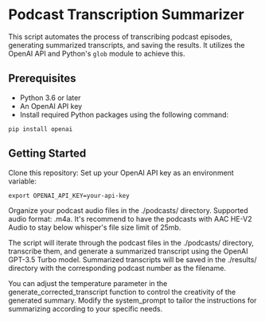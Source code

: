 # Podcast Transcription Summarizer

This script automates the process of transcribing podcast episodes, generating summarized transcripts, and saving the results. It utilizes the OpenAI API and Python's `glob` module to achieve this.

## Prerequisites

- Python 3.6 or later
- An OpenAI API key
- Install required Python packages using the following command:

```
pip install openai
```

## Getting Started

Clone this repository:
Set up your OpenAI API key as an environment variable:

```
export OPENAI_API_KEY=your-api-key
```

Organize your podcast audio files in the ./podcasts/ directory. Supported audio format: .m4a. It's recommend to have the podcasts with AAC HE-V2 Audio to stay below whisper's file size limit of 25mb.

The script will iterate through the podcast files in the ./podcasts/ directory, transcribe them, and generate a summarized transcript using the OpenAI GPT-3.5 Turbo model.
Summarized transcripts will be saved in the ./results/ directory with the corresponding podcast number as the filename.

You can adjust the temperature parameter in the generate_corrected_transcript function to control the creativity of the generated summary.
Modify the system_prompt to tailor the instructions for summarizing according to your specific needs.
